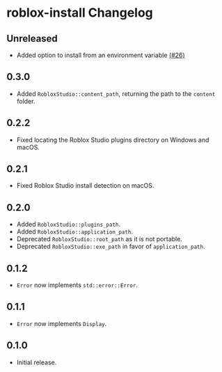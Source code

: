 # roblox-install Changelog

## Unreleased

* Added option to install from an environment variable [(#26)](https://github.com/Kampfkarren/roblox-install/issues/26)

## 0.3.0
* Added `RobloxStudio::content_path`, returning the path to the `content` folder.

## 0.2.2
* Fixed locating the Roblox Studio plugins directory on Windows and macOS.

## 0.2.1
* Fixed Roblox Studio install detection on macOS.

## 0.2.0
* Added `RobloxStudio::plugins_path`.
* Added `RobloxStudio::application_path`.
* Deprecated `RobloxStudio::root_path` as it is not portable.
* Deprecated `RobloxStudio::exe_path` in favor of `application_path`.

## 0.1.2
* `Error` now implements `std::error::Error`.

## 0.1.1
* `Error` now implements `Display`.

## 0.1.0
* Initial release.
